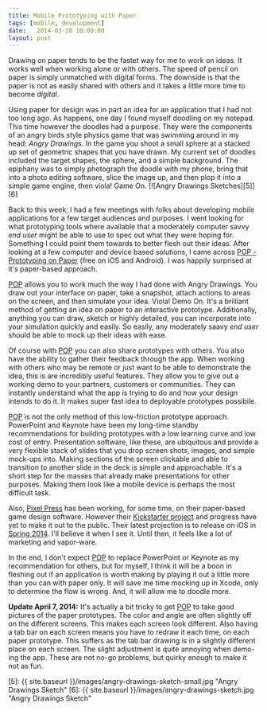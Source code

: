 ```yaml
---
title: Mobile Prototyping with Paper
tags: [mobile, development]
date:   2014-03-28 10:00:00
layout: post
---
```

Drawing on paper tends to be the fastet way for me to work on ideas.
It works well when working alone or with others. The speed of pencil
on paper is simply unmatched with digital forms. The downside is that
the paper is not as easily shared with others and it takes a little
more time to become *digital*.


Using paper for design was in part an idea for an application that I
had not too long ago. As happens, one day I found myself doodling on
my notepad. This time however the doodles had a purpose. They were the
components of an angry birds style physics game that was swimming
around in my head: *Angry Drawings*. In the game you shoot a small
sphere at a stacked up set of geometric shapes that you have drawn.
My current set of doodles included the target shapes, the sphere, and
a simple background. The epiphany was to simply photograph the doodle
with my phone, bring that into a photo editing software, slice the
image up, and then plop it into a simple game engine, then viola! Game
On. [![Angry Drawings Sketches][5]][6]

Back to this week; I had a few meetings with folks about developing
mobile applications for a few target audiences and purposes. I went
looking for what prototyping tools where available that a moderately
computer savvy *end user* might be able to use to spec out what they
were hoping for. Something I could point them towards to better flesh
out their ideas. After looking at a few computer and device based
solutions, I came across [POP - Prototyping on Paper][1] (free on iOS
and Android). I was happily surprised at it's paper-based approach.

[POP][1] allows you to work much the way I had done with Angry Drawings.
You draw out your interface on paper, take a snapshot,  attach actions
to areas on the screen, and then simulate your idea. Viola! Demo On.
It's a brilliant method of getting an idea on paper to an interactive prototype.
Additionally,
anything you can draw, sketch or highly detailed, you can incorporate
into your simulation quickly and easily. So easily, any moderately saavy
*end user* should be able to mock up their ideas with ease.

Of course with [POP][1] you can also share prototypes with others. You also
have the ability to gather their feedback through the app. When working
with others who may be remote or just want to be able
to demonstrate the idea, this is are incredibly useful features. They allow you
to give out a working demo to your partners, customers or communities. They
can instantly understand what the app is trying to do and how your design
intends to do it. It makes super fast idea to deployable prototypes possibile.

[POP][1] is not the only method of this low-friction prototype approach.
PowerPoint and Keynote have been my long-time standby recommendations
for building prototypes with a low learning curve and low cost of entry.
Presentation software, like these, are ubiquitous and provide a
very flexible stack of slides that you drop screen shots, images, and simple
mock-ups into. Making sections of the screen clickable and able to transition
to another slide in the deck is simple and approachable. It's a short step
for the masses that already make presentations for other purposes. Making them
look like a mobile device is perhaps the most difficult task.

Also, [Pixel Press][2] has been working, for some time, on their paper-based
game design software. However their [Kickstarter project][3] and progress
have yet to make it out to the public. Their latest projection is to release
on iOS in [Spring 2014][4]. I'll believe it when I see it. Until then, it
feels like a lot of marketing and vapor-ware.

In the end, I don't expect [POP][1] to replace PowerPoint or Keynote as my
recommendation for others, but for myself, I think it will be a boon in
fleshing out if an
application is worth making by playing it out a little more than you can
with paper only. It will save me time mocking up in Xcode, only to determine
the flow is wrong. And, it will allow me to doodle more.

**Update April 7, 2014:** It's actually a bit tricky to get [POP][1] to
take good pictures of the paper prototypes. The color and angle are
often slightly off on the different screens. This makes each screen look
different. Also having a tab bar on each screen means you have to redraw
it each time, on each paper prototype. This
suffers as the tab bar drawing is in a slightly different place on each screen.
The slight adjustment is quite annoying when demo-ing the app. These are not
no-go problems, but quirky enough to make it not as fun.

[1]: https://popapp.in
[2]: http://projectpixelpress.com
[3]: https://www.kickstarter.com/projects/robinrath/pixel-press-draw-your-own-video-game
[4]: http://projectpixelpress.com/preorder/
[5]: {{ site.baseurl }}/images/angry-drawings-sketch-small.jpg "Angry Drawings Sketch"
[6]: {{ site.baseurl }}/images/angry-drawings-sketch.jpg "Angry Drawings Sketch"
